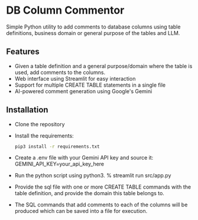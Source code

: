 # DB Column Commentor

Simple Python utility to add comments to database columns using table definitions, business domain or general purpose of the tables and LLM.

## Features

- Given a table definition and a general purpose/domain where the table is used, add comments to the columns.
- Web interface using Streamlit for easy interaction
- Support for multiple CREATE TABLE statements in a single file
- AI-powered comment generation using Google's Gemini

## Installation
 - Clone the repository
 - Install the requirements:
   ```bash
   pip3 install -r requirements.txt
   ```
 - Create a .env file with your Gemini API key and source it:
     GEMINI_API_KEY=your_api_key_here
 
 - Run the python script using python3.
     % streamlit run src/app.py

 - Provide the sql file with one or more CREATE TABLE commands with the table definition, and provide the domain this table belongs to.
 - The SQL commands that add comments to each of the columns will be produced which can be saved into a file for execution.
